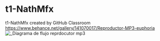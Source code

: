 # t1-NathMfx
t1-NathMfx created by GitHub Classroom
https://www.behance.net/gallery/141070017/Reproductor-MP3-euphoria
![_Diagrama de flujo reprdocutor mp3](https://user-images.githubusercontent.com/85816577/161898157-4ea282a2-80cd-4a5f-a16b-bcc6083f8106.jpeg)
